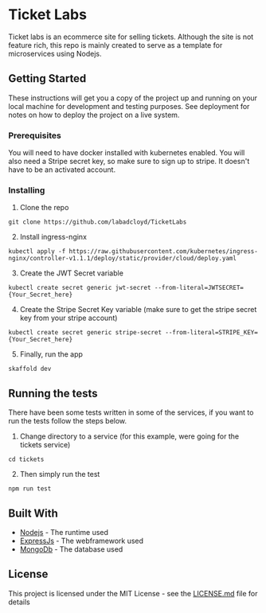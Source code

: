 # Ticket Labs

Ticket labs is an ecommerce site for selling tickets. Although the site is not feature rich, this repo is mainly created to serve as a template for microservices using Nodejs.

## Getting Started

These instructions will get you a copy of the project up and running on your local machine for development and testing purposes. See deployment for notes on how to deploy the project on a live system.

### Prerequisites

You will need to have docker installed with kubernetes enabled. You will also need a Stripe secret key, so make sure to sign up to stripe. It doesn't have to be an activated account.

### Installing

1. Clone the repo

```
git clone https://github.com/labadcloyd/TicketLabs
```

2. Install ingress-nginx

```
kubectl apply -f https://raw.githubusercontent.com/kubernetes/ingress-nginx/controller-v1.1.1/deploy/static/provider/cloud/deploy.yaml
```

3. Create the JWT Secret variable

```
kubectl create secret generic jwt-secret --from-literal=JWTSECRET={Your_Secret_here}
```

4. Create the Stripe Secret Key variable (make sure to get the stripe secret key from your stripe account)

```
kubectl create secret generic stripe-secret --from-literal=STRIPE_KEY={Your_Secret_here}
```

5. Finally, run the app

```
skaffold dev
```


## Running the tests

There have been some tests written in some of the services, if you want to run the tests follow the steps below.

1. Change directory to a service (for this example, were going for the tickets service)

```
cd tickets
```

2. Then simply run the test

```
npm run test
```

## Built With

* [Nodejs](https://nodejs.org/en/docs/) - The runtime used
* [ExpressJs](https://expressjs.com/en/4x/api.html) - The webframework used
* [MongoDb](https://docs.mongodb.com/) - The database used

## License

This project is licensed under the MIT License - see the [LICENSE.md](LICENSE.md) file for details